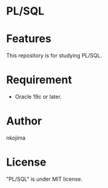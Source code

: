# PL/SQL

# Features

This repository is for studying PL/SQL.

# Requirement

- Oracle 19c or later.

# Author

nkojima

# License

"PL/SQL" is under MIT license.